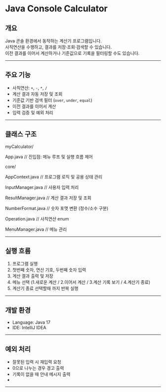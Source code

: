 # Java Console Calculator

## 개요
Java 콘솔 환경에서 동작하는 계산기 프로그램입니다.  
사칙연산을 수행하고, 결과를 저장·조회·검색할 수 있습니다.  
이전 결과를 이어서 계산하거나 기준값으로 기록을 필터링할 수도 있습니다.

---

## 주요 기능
- 사칙연산: `+`, `-`, `*`, `/`
- 계산 결과 자동 저장 및 조회
- 기준값 기반 검색 필터 (`over`, `under`, `equal`)
- 이전 결과를 이어서 계산
- 입력 검증 및 예외 처리

---

## 클래스 구조
myCalculator/

App.java // 진입점: 메뉴 루프 및 실행 흐름 제어


core/

AppContext.java // 프로그램 로직 및 공용 상태 관리

InputManager.java // 사용자 입력 처리

ResultManager.java // 계산 결과 저장 및 조회

NumberFormat.java // 숫자 포맷 변환 (정수/소수 구분)

Operation.java // 사칙연산 enum

MenuManager.java // 메뉴 관리


---

## 실행 흐름
1. 프로그램 실행
2. 첫번째 숫자, 연산 기호, 두번째 숫자 입력
3. 계산 결과 출력 및 저장
4. 메뉴 선택 (1.새로운 계산 / 2.이어서 계산 / 3.계산 기록 보기 / 4.계산기 종료)
5. 계산기 종료 선택할때 까지 반복 실행

---

## 개발 환경
- Language: Java 17
- IDE: IntelliJ IDEA

---

## 예외 처리
- 잘못된 입력 시 재입력 요청
- 0으로 나누는 경우 경고 출력
- 기록이 없을 때 안내 메시지 출력
- 
---